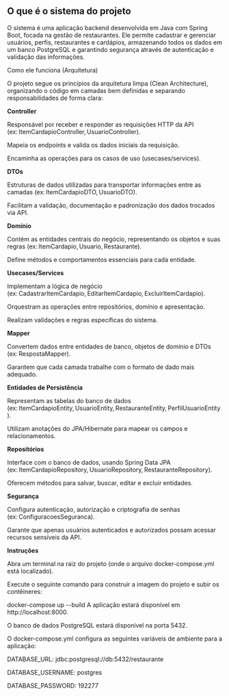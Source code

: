 ## **O que é o sistema do projeto** 

O sistema é uma aplicação backend desenvolvida em Java com Spring Boot, focada na gestão de restaurantes. Ele permite cadastrar e gerenciar usuários, perfis, restaurantes e cardápios, armazenando todos os dados em um banco PostgreSQL e garantindo segurança através de autenticação e validação das informações. 

 

Como ele funciona (Arquitetura) 

O projeto segue os princípios da arquitetura limpa (Clean Architecture), organizando o código em camadas bem definidas e separando responsabilidades de forma clara: 

**Controller** 

Responsável por receber e responder as requisições HTTP da API (ex: ItemCardapioController, UsuarioController). 

Mapeia os endpoints e valida os dados iniciais da requisição. 

Encaminha as operações para os casos de uso (usecases/services). 

**DTOs** 

Estruturas de dados utilizadas para transportar informações entre as camadas (ex: ItemCardapioDTO, UsuarioDTO). 

Facilitam a validação, documentação e padronização dos dados trocados via API. 

**Domínio**

Contém as entidades centrais do negócio, representando os objetos e suas regras (ex: ItemCardapio, Usuario, Restaurante). 

Define métodos e comportamentos essenciais para cada entidade. 

**Usecases/Services**

Implementam a lógica de negócio (ex: CadastrarItemCardapio, EditarItemCardapio, ExcluirItemCardapio). 

Orquestram as operações entre repositórios, domínio e apresentação. 

Realizam validações e regras específicas do sistema. 

**Mapper**

Convertem dados entre entidades de banco, objetos de domínio e DTOs (ex: RespostaMapper). 

Garantem que cada camada trabalhe com o formato de dado mais adequado. 

**Entidades de Persistência**

Representam as tabelas do banco de dados (ex: ItemCardapioEntity, UsuarioEntity, RestauranteEntity, PerfilUsuarioEntity). 

Utilizam anotações do JPA/Hibernate para mapear os campos e relacionamentos. 

**Repositórios** 

Interface com o banco de dados, usando Spring Data JPA (ex: ItemCardapioRepository, UsuarioRepository, RestauranteRepository). 

Oferecem métodos para salvar, buscar, editar e excluir entidades. 

**Segurança** 

Configura autenticação, autorização e criptografia de senhas (ex: ConfiguracoesSeguranca). 

Garante que apenas usuários autenticados e autorizados possam acessar recursos sensíveis da API. 

**Instruções**

Abra um terminal na raiz do projeto (onde o arquivo docker-compose.yml está localizado). 

Execute o seguinte comando para construir a imagem do projeto e subir os contêineres: 

docker-compose up --build A aplicação estará disponível em http://localhost:8000. 

O banco de dados PostgreSQL estará disponível na porta 5432. 

O docker-compose.yml configura as seguintes variáveis de ambiente para a aplicação: 

DATABASE_URL: jdbc:postgresql://db:5432/restaurante 

DATABASE_USERNAME: postgres 

DATABASE_PASSWORD: 192277 
